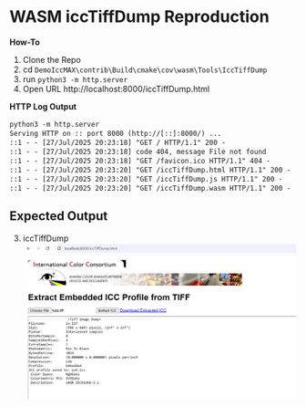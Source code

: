 # WASM iccTiffDump Reproduction

**How-To**

1. Clone the Repo
2. cd `DemoIccMAX\contrib\Build\cmake\cov\wasm\Tools\IccTiffDump`
3. run `python3 -m http.server`
4. Open URL http://localhost:8000/iccTiffDump.html

**HTTP Log Output**
```
python3 -m http.server
Serving HTTP on :: port 8000 (http://[::]:8000/) ...
::1 - - [27/Jul/2025 20:23:18] "GET / HTTP/1.1" 200 -
::1 - - [27/Jul/2025 20:23:18] code 404, message File not found
::1 - - [27/Jul/2025 20:23:18] "GET /favicon.ico HTTP/1.1" 404 -
::1 - - [27/Jul/2025 20:23:20] "GET /iccTiffDump.html HTTP/1.1" 200 -
::1 - - [27/Jul/2025 20:23:20] "GET /iccTiffDump.js HTTP/1.1" 200 -
::1 - - [27/Jul/2025 20:23:20] "GET /iccTiffDump.wasm HTTP/1.1" 200 -
```
## Expected Output

3. iccTiffDump
[![TiffDump Pic](https://github.com/InternationalColorConsortium/DemoIccMAX/blob/research/contrib/Build/cmake/cov/wasm/Tools/IccTiffDump/iccdev-wasm-icctiffdump-web-spa-example-001.png?raw=true "color.org")](https://color.org)


